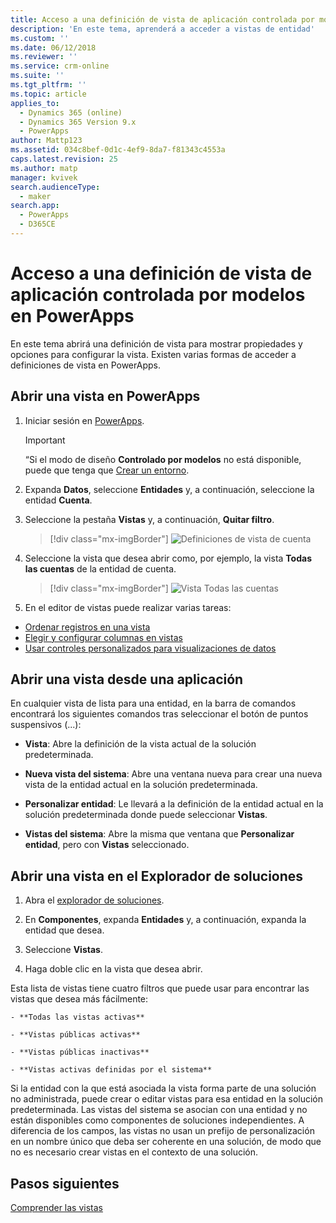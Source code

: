 ```yaml
---
title: Acceso a una definición de vista de aplicación controlada por modelos | MicrosoftDocs
description: 'En este tema, aprenderá a acceder a vistas de entidad'
ms.custom: ''
ms.date: 06/12/2018
ms.reviewer: ''
ms.service: crm-online
ms.suite: ''
ms.tgt_pltfrm: ''
ms.topic: article
applies_to:
  - Dynamics 365 (online)
  - Dynamics 365 Version 9.x
  - PowerApps
author: Mattp123
ms.assetid: 034c8bef-0d1c-4ef9-8da7-f81343c4553a
caps.latest.revision: 25
ms.author: matp
manager: kvivek
search.audienceType:
  - maker
search.app:
  - PowerApps
  - D365CE
---
```

# <a name="access-a-model-driven-app-view-definition-in-powerapps"></a>Acceso a una definición de vista de aplicación controlada por modelos en PowerApps

 En este tema abrirá una definición de vista para mostrar propiedades y opciones para configurar la vista. Existen varias formas de acceder a definiciones de vista en PowerApps. 
  
  
## <a name="open-a-view-in-powerapps"></a>Abrir una vista en PowerApps

1.  Iniciar sesión en [PowerApps](https://web.powerapps.com/?utm_source=padocs&utm_medium=linkinadoc&utm_campaign=referralsfromdoc).  


    > [!IMPORTANT]
    > “Si el modo de diseño **Controlado por modelos** no está disponible, puede que tenga que [Crear un entorno](https://docs.microsoft.com/powerapps/administrator/create-environment). 

2.  Expanda **Datos**, seleccione **Entidades** y, a continuación, seleccione la entidad **Cuenta**.   
3. Seleccione la pestaña **Vistas** y, a continuación, **Quitar filtro**.

    > [!div class="mx-imgBorder"] 
    > ![Definiciones de vista de cuenta](media/account-view-definitions.png)

4. Seleccione la vista que desea abrir como, por ejemplo, la vista **Todas las cuentas** de la entidad de cuenta.

    > [!div class="mx-imgBorder"] 
    > ![Vista Todas las cuentas](media/all-accounts-view.png)

5. En el editor de vistas puede realizar varias tareas: 
 
- [Ordenar registros en una vista](configure-sorting.md)
- [Elegir y configurar columnas en vistas](choose-and-configure-columns.md)
- [Usar controles personalizados para visualizaciones de datos](use-custom-controls-data-visualizations.md) 

## <a name="open-a-view-from-an-app"></a>Abrir una vista desde una aplicación

En cualquier vista de lista para una entidad, en la barra de comandos encontrará los siguientes comandos tras seleccionar el botón de puntos suspensivos (...):  
- **Vista**: Abre la definición de la vista actual de la solución predeterminada.  
  
- **Nueva vista del sistema**: Abre una ventana nueva para crear una nueva vista de la entidad actual en la solución predeterminada.  
  
- **Personalizar entidad**: Le llevará a la definición de la entidad actual en la solución predeterminada donde puede seleccionar **Vistas**.  
  
- **Vistas del sistema**: Abre la misma que ventana que **Personalizar entidad**, pero con **Vistas** seleccionado.  

## <a name="open-a-view-in-solution-explorer"></a>Abrir una vista en el Explorador de soluciones 
  
1.  Abra el [explorador de soluciones](advanced-navigation.md#solution-explorer).  
  
2.  En **Componentes**, expanda **Entidades** y, a continuación, expanda la entidad que desea.  
  
3.  Seleccione **Vistas**.  
  
4.  Haga doble clic en la vista que desea abrir.  
  
 Esta lista de vistas tiene cuatro filtros que puede usar para encontrar las vistas que desea más fácilmente:  
  
    - **Todas las vistas activas**  
  
    - **Vistas públicas activas**  
  
    - **Vistas públicas inactivas**  
  
    - **Vistas activas definidas por el sistema**  
  
 Si la entidad con la que está asociada la vista forma parte de una solución no administrada, puede crear o editar vistas para esa entidad en la solución predeterminada. Las vistas del sistema se asocian con una entidad y no están disponibles como componentes de soluciones independientes. A diferencia de los campos, las vistas no usan un prefijo de personalización en un nombre único que deba ser coherente en una solución, de modo que no es necesario crear vistas en el contexto de una solución. 
 
## <a name="next-steps"></a>Pasos siguientes
[Comprender las vistas ](create-edit-views.md)


